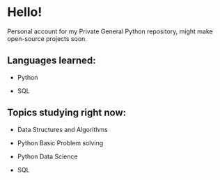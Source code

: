 # Hello!
Personal account for my Private General Python repository, might make open-source projects soon.

## Languages learned:

- Python  

- SQL

## Topics studying right now:

- Data Structures and Algorithms  

- Python Basic Problem solving  

- Python Data Science  

- SQL

